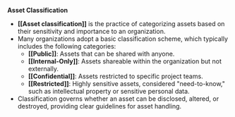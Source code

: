 **Asset Classification**
- **[[Asset classification]]** is the practice of categorizing assets based on their sensitivity and importance to an organization.
- Many organizations adopt a basic classification scheme, which typically includes the following categories:
	- **[[Public]]**: Assets that can be shared with anyone.
	- **[[Internal-Only]]**: Assets shareable within the organization but not externally.
	- **[[Confidential]]**: Assets restricted to specific project teams.
	- **[[Restricted]]**: Highly sensitive assets, considered "need-to-know," such as intellectual property or sensitive personal data.
- Classification governs whether an asset can be disclosed, altered, or destroyed, providing clear guidelines for asset handling.
